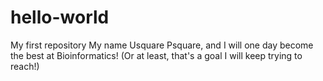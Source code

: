 # hello-world
My first repository
My name Usquare Psquare, and I will one day become the best at
Bioinformatics! (Or at least, that's a goal I will keep trying
to reach!)
